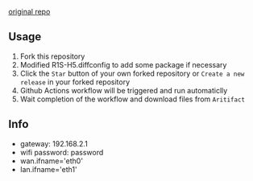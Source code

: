 
[original repo](https://github.com/tjuyy/NanoPi-R1S-H5-Openwrt-Autobuild)

## Usage

1. Fork this repository
2. Modified R1S-H5.diffconfig to add some package if necessary 
3. Click the `Star` button of your own forked repository or `Create a new release` in your forked repository 
4. Github Actions workflow will be triggered and run automaticlly
5. Wait completion of the workflow and download files from `Aritifact`

## Info

- gateway: 192.168.2.1
- wifi password: password
- wan.ifname='eth0'
- lan.ifname='eth1'

